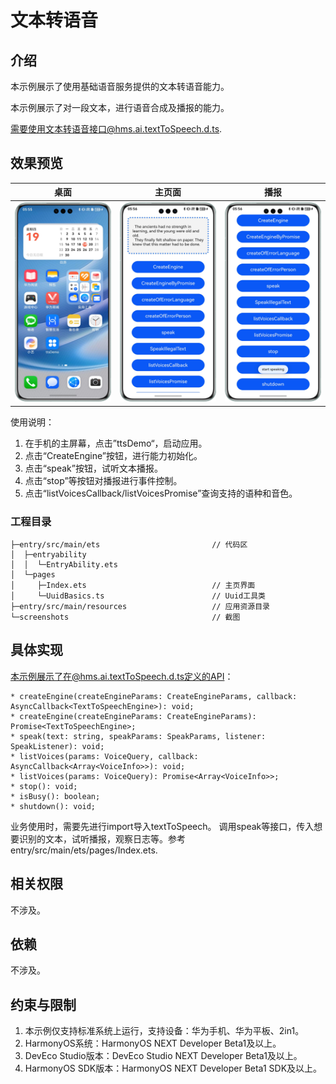 # 文本转语音

## 介绍

本示例展示了使用基础语音服务提供的文本转语音能力。

本示例展示了对一段文本，进行语音合成及播报的能力。

需要使用文本转语音接口@hms.ai.textToSpeech.d.ts.

## 效果预览

|           **桌面**            |            **主页面**            |          **播报**          |
|:---------------------------:|:-----------------------------:|:------------------------:|
| ![](screenshots/launch.png) | ![](screenshots/MainPage.png) | ![](screenshots/tts.png) | 

使用说明：

1. 在手机的主屏幕，点击”ttsDemo“，启动应用。
2. 点击“CreateEngine”按钮，进行能力初始化。
3. 点击“speak”按钮，试听文本播报。 
4. 点击“stop”等按钮对播报进行事件控制。
5. 点击“listVoicesCallback/listVoicesPromise”查询支持的语种和音色。

### 工程目录
```
├─entry/src/main/ets                         // 代码区
│  ├─entryability
│  │  └─EntryAbility.ets       
│  └─pages
│     ├─Index.ets                            // 主页界面
│     └─UuidBasics.ts                        // Uuid工具类
├─entry/src/main/resources                   // 应用资源目录
└─screenshots                                // 截图
```

## 具体实现

本示例展示了在@hms.ai.textToSpeech.d.ts定义的API：
~~~
* createEngine(createEngineParams: CreateEngineParams, callback: AsyncCallback<TextToSpeechEngine>): void;
* createEngine(createEngineParams: CreateEngineParams): Promise<TextToSpeechEngine>;
* speak(text: string, speakParams: SpeakParams, listener: SpeakListener): void;
* listVoices(params: VoiceQuery, callback: AsyncCallback<Array<VoiceInfo>>): void;
* listVoices(params: VoiceQuery): Promise<Array<VoiceInfo>>;
* stop(): void;
* isBusy(): boolean;
* shutdown(): void;
~~~
业务使用时，需要先进行import导入textToSpeech。
调用speak等接口，传入想要识别的文本，试听播报，观察日志等。参考entry/src/main/ets/pages/Index.ets.

## 相关权限

不涉及。

## 依赖

不涉及。

## 约束与限制

1. 本示例仅支持标准系统上运行，支持设备：华为手机、华为平板、2in1。
2. HarmonyOS系统：HarmonyOS NEXT Developer Beta1及以上。
3. DevEco Studio版本：DevEco Studio NEXT Developer Beta1及以上。
4. HarmonyOS SDK版本：HarmonyOS NEXT Developer Beta1 SDK及以上。


